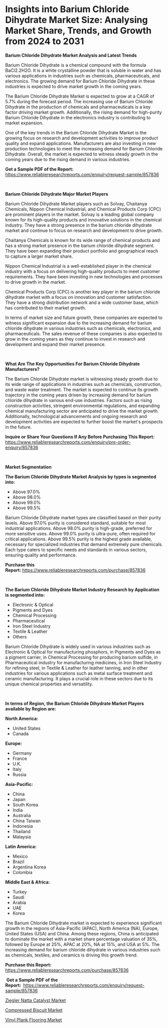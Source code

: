 <p><h1>Insights into Barium Chloride Dihydrate Market Size: Analysing Market Share, Trends, and Growth from 2024 to 2031</h1></p><p><strong>Barium Chloride Dihydrate Market Analysis and Latest Trends</strong></p>
<p><p>Barium Chloride Dihydrate is a chemical compound with the formula BaCl2.2H2O. It is a white crystalline powder that is soluble in water and has various applications in industries such as chemicals, pharmaceuticals, and electronics. The growing demand for Barium Chloride Dihydrate in these industries is expected to drive market growth in the coming years.</p><p>The Barium Chloride Dihydrate Market is expected to grow at a CAGR of 5.7% during the forecast period. The increasing use of Barium Chloride Dihydrate in the production of chemicals and pharmaceuticals is a key factor driving market growth. Additionally, the rising demand for high-purity Barium Chloride Dihydrate in the electronics industry is contributing to market expansion.</p><p>One of the key trends in the Barium Chloride Dihydrate Market is the growing focus on research and development activities to improve product quality and expand applications. Manufacturers are also investing in new production technologies to meet the increasing demand for Barium Chloride Dihydrate. Overall, the market is expected to witness steady growth in the coming years due to the rising demand in various industries.</p></p>
<p><strong>Get a Sample PDF of the Report:&nbsp;</strong> <a href="https://www.reliableresearchreports.com/enquiry/request-sample/857836">https://www.reliableresearchreports.com/enquiry/request-sample/857836</a></p>
<p>&nbsp;</p>
<p><strong>Barium Chloride Dihydrate Major Market Players</strong></p>
<p><p>Barium Chloride Dihydrate Market players such as Solvay, Chaitanya Chemicals, Nippon Chemical Industrial, and Chemical Products Corp (CPC) are prominent players in the market. Solvay is a leading global company known for its high-quality products and innovative solutions in the chemical industry. They have a strong presence in the barium chloride dihydrate market and continue to focus on research and development to drive growth.</p><p>Chaitanya Chemicals is known for its wide range of chemical products and has a strong market presence in the barium chloride dihydrate segment. They have been expanding their product portfolio and geographical reach to capture a larger market share.</p><p>Nippon Chemical Industrial is a well-established player in the chemical industry with a focus on delivering high-quality products to meet customer requirements. They have been investing in new technologies and processes to drive growth in the market.</p><p>Chemical Products Corp (CPC) is another key player in the barium chloride dihydrate market with a focus on innovation and customer satisfaction. They have a strong distribution network and a wide customer base, which has contributed to their market growth.</p><p>In terms of market size and future growth, these companies are expected to witness significant expansion due to the increasing demand for barium chloride dihydrate in various industries such as chemicals, electronics, and pharmaceuticals. The sales revenue of these companies is also expected to grow in the coming years as they continue to invest in research and development and expand their market presence.</p></p>
<p>&nbsp;</p>
<p><strong>What Are The Key Opportunities For Barium Chloride Dihydrate Manufacturers?</strong></p>
<p><p>The Barium Chloride Dihydrate market is witnessing steady growth due to its wide range of applications in industries such as chemicals, construction, and waste water treatment. The market is expected to continue its growth trajectory in the coming years driven by increasing demand for barium chloride dihydrate in various end-use industries. Factors such as rising construction activities, stringent environmental regulations, and expanding chemical manufacturing sector are anticipated to drive the market growth. Additionally, technological advancements and ongoing research and development activities are expected to further boost the market's prospects in the future.</p></p>
<p><strong>Inquire or Share Your Questions If Any Before Purchasing This Report:</strong> <a href="https://www.reliableresearchreports.com/enquiry/pre-order-enquiry/857836">https://www.reliableresearchreports.com/enquiry/pre-order-enquiry/857836</a></p>
<p>&nbsp;</p>
<p><strong>Market Segmentation</strong></p>
<p><strong>The Barium Chloride Dihydrate Market Analysis by types is segmented into:</strong></p>
<p><ul><li>Above 97.0%</li><li>Above 98.0%</li><li>Above 99.0%</li><li>Above 99.5%</li></ul></p>
<p><p>Barium Chloride Dihydrate market types are classified based on their purity levels. Above 97.0% purity is considered standard, suitable for most industrial applications. Above 98.0% purity is high-grade, preferred for more sensitive uses. Above 99.0% purity is ultra-pure, often required for critical applications. Above 99.5% purity is the highest grade available, necessary for specialized industries that demand extremely pure chemicals. Each type caters to specific needs and standards in various sectors, ensuring quality and performance.</p></p>
<p><strong>Purchase this Report:&nbsp;</strong><a href="https://www.reliableresearchreports.com/purchase/857836">https://www.reliableresearchreports.com/purchase/857836</a></p>
<p>&nbsp;</p>
<p><strong>The Barium Chloride Dihydrate Market Industry Research by Application is segmented into:</strong></p>
<p><ul><li>Electronic & Optical</li><li>Pigments and Dyes</li><li>Chemical Processing</li><li>Pharmaceutical</li><li>Iron Steel Industry</li><li>Textile & Leather</li><li>Others</li></ul></p>
<p><p>Barium Chloride Dihydrate is widely used in various industries such as Electronic & Optical for manufacturing phosphors, in Pigments and Dyes as a pigment carrier, in Chemical Processing for producing barium sulfide, in Pharmaceutical industry for manufacturing medicines, in Iron Steel Industry for refining steel, in Textile & Leather for leather tanning, and in other industries for various applications such as metal surface treatment and ceramic manufacturing. It plays a crucial role in these sectors due to its unique chemical properties and versatility.</p></p>
<p>&nbsp;</p>
<p><strong>In terms of Region, the Barium Chloride Dihydrate Market Players available by Region are:</strong></p>
<p>
    <p> <strong> North America: </strong>
        <ul>
            <li>United States</li>
            <li>Canada</li>
        </ul>
        </p> 
    <p> <strong> Europe: </strong>
        <ul>
            <li>Germany</li>
            <li>France</li>
            <li>U.K.</li>
            <li>Italy</li>
            <li>Russia</li>
        </ul>
        </p> 
    <p> <strong> Asia-Pacific: </strong>
        <ul>
            <li>China</li>
            <li>Japan</li>
            <li>South Korea</li>
            <li>India</li>
            <li>Australia</li>
            <li>China Taiwan</li>
            <li>Indonesia</li>
            <li>Thailand</li>
            <li>Malaysia</li>
        </ul>
        </p> 
    <p> <strong> Latin America: </strong>
        <ul>
            <li>Mexico</li>
            <li>Brazil</li>
            <li>Argentina Korea</li>
            <li>Colombia</li>
        </ul>
        </p> 
    <p> <strong> Middle East & Africa: </strong>
        <ul>
            <li>Turkey</li>
            <li>Saudi</li>
            <li>Arabia</li>
            <li>UAE</li>
            <li>Korea</li>
        </ul>
    </p>
    </p>
<p><p>The Barium Chloride Dihydrate market is expected to experience significant growth in the regions of Asia-Pacific (APAC), North America (NA), Europe, United States (USA) and China. Among these regions, China is anticipated to dominate the market with a market share percentage valuation of 35%, followed by Europe at 25%, APAC at 20%, NA at 15%, and USA at 5%. The increasing demand for barium chloride dihydrate in various industries such as chemicals, textiles, and ceramics is driving this growth trend.</p></p>
<p><strong>Purchase this Report: </strong><a href="https://www.reliableresearchreports.com/purchase/857836">https://www.reliableresearchreports.com/purchase/857836</a></p>
<p>&nbsp;<strong>Get a Sample PDF of the Report:&nbsp;&nbsp;</strong><a href="https://www.reliableresearchreports.com/enquiry/request-sample/857836">https://www.reliableresearchreports.com/enquiry/request-sample/857836</a></p>
<p><strong></strong></p>
<p><p><a href="https://view.publitas.com/reportprime-1/global-ziegler-natta-catalyst-market-size-and-market-trends-insights-and-projections-from-2023-to-2030/">Ziegler Natta Catalyst Market</a></p><p><a href="https://view.publitas.com/reportprime-1/compressed-biscuit-market-size-and-growth-market-segmentation-regional-and-country-breakdowns-and-market-trends-for-period-from-2024-2031/">Compressed Biscuit Market</a></p><p><a href="https://github.com/Alonsoolds3wq1d81czn8rbol/Market-Research-Report-List-1/blob/main/vinyl-plank-flooring-market.md">Vinyl Plank Flooring Market</a></p></p>